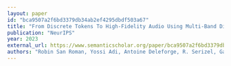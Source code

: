 ```yaml
---
layout: paper
id: "bca9507a2f6bd3379db34ab2ef4295dbdf503a67"
title: "From Discrete Tokens To High-Fidelity Audio Using Multi-Band Diffusion"
publication: "NeurIPS"
year: 2023
external_url: https://www.semanticscholar.org/paper/bca9507a2f6bd3379db34ab2ef4295dbdf503a67
authors: "Robin San Roman, Yossi Adi, Antoine Deleforge, R. Serizel, Gabriel Synnaeve, Alexandre D'efossez"
---
```

